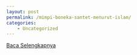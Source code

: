 ```yaml
---
layout: post
permalink: /mimpi-boneka-santet-menurut-islam/
categories:
    - Uncategorized
---
```


[Baca Selengkapnya](/02)